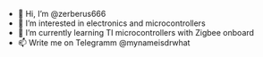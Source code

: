 - 👋 Hi, I’m @zerberus666
- 👀 I’m interested in electronics and microcontrollers
- 🌱 I’m currently learning TI microcontrollers with Zigbee onboard
- 📫 Write me on Telegramm @mynameisdrwhat

<!---
zerberus666/zerberus666 is a ✨ special ✨ repository because its `README.md` (this file) appears on your GitHub profile.
You can click the Preview link to take a look at your changes.
--->
